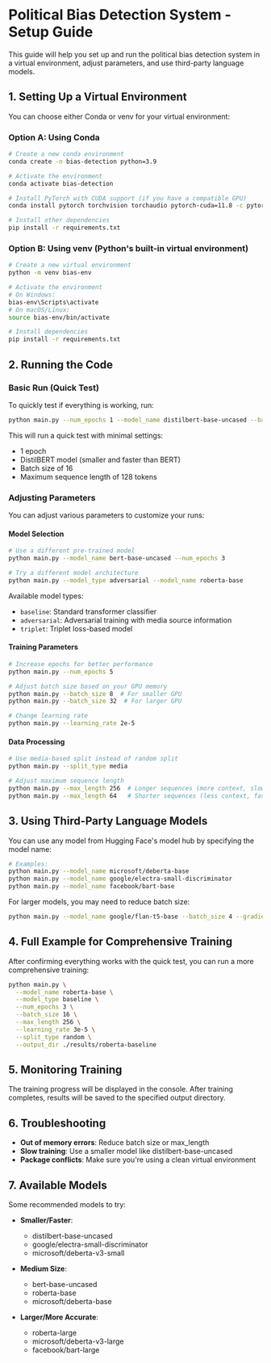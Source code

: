 # Political Bias Detection System - Setup Guide

This guide will help you set up and run the political bias detection system in a virtual environment, adjust parameters, and use third-party language models.

## 1. Setting Up a Virtual Environment

You can choose either Conda or venv for your virtual environment:

### Option A: Using Conda

```bash
# Create a new conda environment
conda create -n bias-detection python=3.9

# Activate the environment
conda activate bias-detection

# Install PyTorch with CUDA support (if you have a compatible GPU)
conda install pytorch torchvision torchaudio pytorch-cuda=11.8 -c pytorch -c nvidia

# Install other dependencies
pip install -r requirements.txt
```

### Option B: Using venv (Python's built-in virtual environment)

```bash
# Create a new virtual environment
python -m venv bias-env

# Activate the environment
# On Windows:
bias-env\Scripts\activate
# On macOS/Linux:
source bias-env/bin/activate

# Install dependencies
pip install -r requirements.txt
```

## 2. Running the Code

### Basic Run (Quick Test)

To quickly test if everything is working, run:

```bash
python main.py --num_epochs 1 --model_name distilbert-base-uncased --batch_size 16 --max_length 128
```

This will run a quick test with minimal settings:
- 1 epoch
- DistilBERT model (smaller and faster than BERT)
- Batch size of 16
- Maximum sequence length of 128 tokens

### Adjusting Parameters

You can adjust various parameters to customize your runs:

#### Model Selection

```bash
# Use a different pre-trained model
python main.py --model_name bert-base-uncased --num_epochs 3

# Try a different model architecture
python main.py --model_type adversarial --model_name roberta-base
```

Available model types:
- `baseline`: Standard transformer classifier
- `adversarial`: Adversarial training with media source information
- `triplet`: Triplet loss-based model

#### Training Parameters

```bash
# Increase epochs for better performance
python main.py --num_epochs 5

# Adjust batch size based on your GPU memory
python main.py --batch_size 8  # For smaller GPU
python main.py --batch_size 32  # For larger GPU

# Change learning rate
python main.py --learning_rate 2e-5
```

#### Data Processing

```bash
# Use media-based split instead of random split
python main.py --split_type media

# Adjust maximum sequence length
python main.py --max_length 256  # Longer sequences (more context, slower training)
python main.py --max_length 64   # Shorter sequences (less context, faster training)
```

## 3. Using Third-Party Language Models

You can use any model from Hugging Face's model hub by specifying the model name:

```bash
# Examples:
python main.py --model_name microsoft/deberta-base
python main.py --model_name google/electra-small-discriminator
python main.py --model_name facebook/bart-base
```

For larger models, you may need to reduce batch size:

```bash
python main.py --model_name google/flan-t5-base --batch_size 4 --gradient_accumulation_steps 4
```

## 4. Full Example for Comprehensive Training

After confirming everything works with the quick test, you can run a more comprehensive training:

```bash
python main.py \
  --model_name roberta-base \
  --model_type baseline \
  --num_epochs 3 \
  --batch_size 16 \
  --max_length 256 \
  --learning_rate 3e-5 \
  --split_type random \
  --output_dir ./results/roberta-baseline
```

## 5. Monitoring Training

The training progress will be displayed in the console. After training completes, results will be saved to the specified output directory.

## 6. Troubleshooting

- **Out of memory errors**: Reduce batch size or max_length
- **Slow training**: Use a smaller model like distilbert-base-uncased
- **Package conflicts**: Make sure you're using a clean virtual environment

## 7. Available Models

Some recommended models to try:

- **Smaller/Faster**: 
  - distilbert-base-uncased
  - google/electra-small-discriminator
  - microsoft/deberta-v3-small

- **Medium Size**:
  - bert-base-uncased
  - roberta-base
  - microsoft/deberta-base

- **Larger/More Accurate**:
  - roberta-large
  - microsoft/deberta-v3-large
  - facebook/bart-large